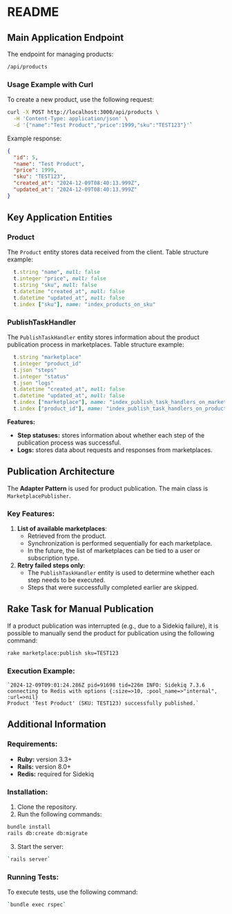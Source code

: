 
# README

## Main Application Endpoint

The endpoint for managing products:

```bash
/api/products
``` 

### Usage Example with Curl

To create a new product, use the following request:

```bash
curl -X POST http://localhost:3000/api/products \
  -H 'Content-Type: application/json' \
  -d '{"name":"Test Product","price":1999,"sku":"TEST123"}'` 
```
Example response:

```json
{
  "id": 5,
  "name": "Test Product",
  "price": 1999,
  "sku": "TEST123",
  "created_at": "2024-12-09T08:40:13.999Z",
  "updated_at": "2024-12-09T08:40:13.999Z"
}
```

## Key Application Entities

### **Product**

The `Product` entity stores data received from the client. Table structure example:

```ruby
  t.string "name", null: false
  t.integer "price", null: false
  t.string "sku", null: false
  t.datetime "created_at", null: false
  t.datetime "updated_at", null: false
  t.index ["sku"], name: "index_products_on_sku"
```
### **PublishTaskHandler**

The `PublishTaskHandler` entity stores information about the product publication process in marketplaces. Table structure example:

```ruby
  t.string "marketplace"
  t.integer "product_id"
  t.json "steps"
  t.integer "status"
  t.json "logs"
  t.datetime "created_at", null: false
  t.datetime "updated_at", null: false
  t.index ["marketplace"], name: "index_publish_task_handlers_on_marketplace"
  t.index ["product_id"], name: "index_publish_task_handlers_on_product_id"
```

**Features:**

-   **Step statuses:** stores information about whether each step of the publication process was successful.
-   **Logs:** stores data about requests and responses from marketplaces.

## Publication Architecture

The **Adapter Pattern** is used for product publication. The main class is `MarketplacePublisher`.

### Key Features:

1.  **List of available marketplaces**:
    -   Retrieved from the product.
    -   Synchronization is performed sequentially for each marketplace.
    -   In the future, the list of marketplaces can be tied to a user or subscription type.
2.  **Retry failed steps only**:
    -   The `PublishTaskHandler` entity is used to determine whether each step needs to be executed.
    -   Steps that were successfully completed earlier are skipped.

## Rake Task for Manual Publication

If a product publication was interrupted (e.g., due to a Sidekiq failure), it is possible to manually send the product for publication using the following command:

```bash
rake marketplace:publish sku=TEST123 
```

### Execution Example:

```text
`2024-12-09T09:01:24.286Z pid=91698 tid=226m INFO: Sidekiq 7.3.6 connecting to Redis with options {:size=>10, :pool_name=>"internal", :url=>nil}
Product 'Test Product' (SKU: TEST123) successfully published.` 
```

## Additional Information

### Requirements:

-   **Ruby:** version 3.3+
-   **Rails:** version 8.0+
-   **Redis:** required for Sidekiq

### Installation:

1.  Clone the repository.
2.  Run the following commands:

```bash
bundle install
rails db:create db:migrate
```

3.  Start the server:

```bash
`rails server` 
```
### Running Tests:

To execute tests, use the following command:

```bash
`bundle exec rspec` 
```
